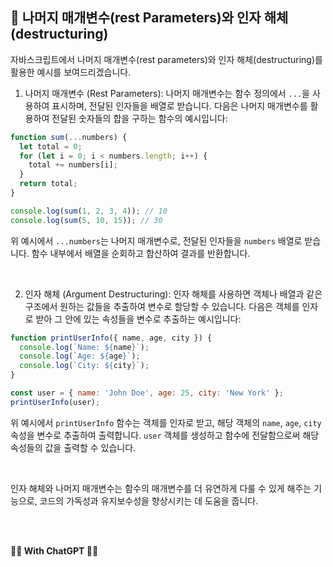 ## 🍟 나머지 매개변수(rest Parameters)와 인자 해체(destructuring)

자바스크립트에서 나머지 매개변수(rest parameters)와 인자 해체(destructuring)를 활용한 예시를 보여드리겠습니다.

1. 나머지 매개변수 (Rest Parameters):
나머지 매개변수는 함수 정의에서 `...`을 사용하여 표시하며, 전달된 인자들을 배열로 받습니다. 다음은 나머지 매개변수를 활용하여 전달된 숫자들의 합을 구하는 함수의 예시입니다:

```javascript
function sum(...numbers) {
  let total = 0;
  for (let i = 0; i < numbers.length; i++) {
    total += numbers[i];
  }
  return total;
}

console.log(sum(1, 2, 3, 4)); // 10
console.log(sum(5, 10, 15)); // 30
```

위 예시에서 `...numbers`는 나머지 매개변수로, 전달된 인자들을 `numbers` 배열로 받습니다. 함수 내부에서 배열을 순회하고 합산하여 결과를 반환합니다.

<br>

2. 인자 해체 (Argument Destructuring):
인자 해체를 사용하면 객체나 배열과 같은 구조에서 원하는 값들을 추출하여 변수로 할당할 수 있습니다. 다음은 객체를 인자로 받아 그 안에 있는 속성들을 변수로 추출하는 예시입니다:

```javascript
function printUserInfo({ name, age, city }) {
  console.log(`Name: ${name}`);
  console.log(`Age: ${age}`);
  console.log(`City: ${city}`);
}

const user = { name: 'John Doe', age: 25, city: 'New York' };
printUserInfo(user);
```

위 예시에서 `printUserInfo` 함수는 객체를 인자로 받고, 해당 객체의 `name`, `age`, `city` 속성을 변수로 추출하여 출력합니다. `user` 객체를 생성하고 함수에 전달함으로써 해당 속성들의 값을 출력할 수 있습니다.

<br>

인자 해체와 나머지 매개변수는 함수의 매개변수를 더 유연하게 다룰 수 있게 해주는 기능으로, 코드의 가독성과 유지보수성을 향상시키는 데 도움을 줍니다.

<br>

<br>

**👨‍💻 With ChatGPT 👨‍💻**

<br>
